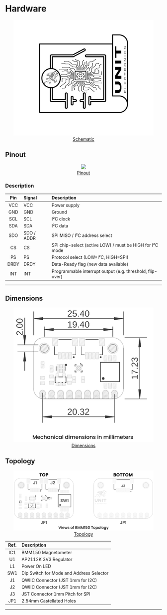 # Hardware

<div align="center">

<a href="#"><img src="resources/Schematics_icon.jpg" width="450px"><br/> Schematic</a>

</div>

## Pinout

<div align="center">

<a href="#"><img src="resources/unit_pinout_v_1_0_ue0066_bmm150_en.jpg" width="500px"><br/> Pinout</a>
</div>

### Description

<div align="center">

| Pin   | Signal     | Description                                                  |
|:-----:|:-----------|:-------------------------------------------------------------|
| VCC   | VCC        | Power supply                                                 |
| GND   | GND        | Ground                                                       |
| SCL   | SCL        | I²C clock                                                    |
| SDA   | SDA        | I²C data                                                     |
| SDO   | SDO / ADDR | SPI MISO / I²C address select                                |
| CS    | CS         | SPI chip-select (active LOW) / must be HIGH for I²C mode     |
| PS    | PS         | Protocol select (LOW=I²C, HIGH=SPI)                          |
| DRDY  | DRDY       | Data-Ready flag (new data available)                         |
| INT   | INT        | Programmable interrupt output (e.g. threshold, flip-over)    |
</div>

---

## Dimensions

<div align="center">

<a href="resources/unit_dimension_v_0_0_1_ue0066_bmm150.png"><img src="resources/unit_dimension_v_0_0_1_ue0066_bmm150.png" width="450px"><br/> Dimensions</a>

</div>

## Topology

<div align="center">

<a href="./resources/unit_topology_v_0_0_1_ue0066_bmm150.png"><img src="./resources/unit_topology_v_0_0_1_ue0066_bmm150.png" width="450px"><br/> Topology</a>

</div>


<div align="center">

| Ref.  | Description                                                  |
|:-----:|:-------------------------------------------------------------|
| IC1   | BMM150 Magnetometer                                          |
| U1    | AP2112K 3V3 Regulator                                        |
| L1    | Power On LED                                                 |
| SW1   | Dip Switch for Mode and Address Selector                                                               |
| J1    | QWIIC Connector (JST 1mm for I2C)                            |
| J2    | QWIIC Connector (JST 1mm for I2C)                            |
| J3    | JST Connector 1mm Pitch for SPI                              |
| JP1   | 2.54mm Castellated Holes                                     |

</div>

---
